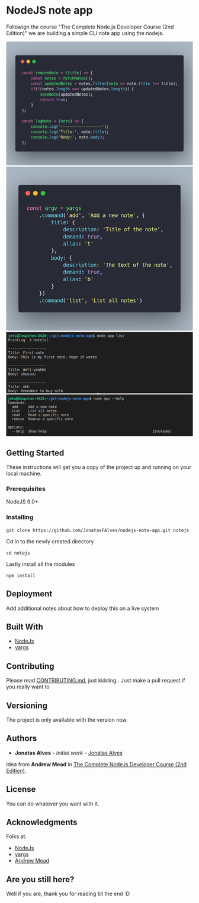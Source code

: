 # NodeJS note app

Followign the course "The Complete Node.js Developer Course (2nd Edition)" we are building a simple CLI note app using the nodejs.

![Code](./docs/code1.png?raw=true "Notes manipulation")
![Code](./docs/code2.png?raw=true "User help")
![Usage](./docs/usage1.png?raw=true "Listing all notes")
![Usage](./docs/usage2.png?raw=true "User help")

## Getting Started

These instructions will get you a copy of the project up and running on your local machine.


### Prerequisites

NodeJS 9.0+

### Installing

```
git clone https://github.com/JonatasFAlves/nodejs-note-app.git notejs
```
Cd in to the newly created directory

```
cd notejs
```
Lastly install all the modules

```
npm install
```

## Deployment

Add additional notes about how to deploy this on a live system

## Built With

* [NodeJs](https://nodejs.org/en/)
* [yargs](http://yargs.js.org/)

## Contributing

Please read [CONTRIBUTING.md](https://gist.github.com/PurpleBooth/b24679402957c63ec426), just kidding..  Just make a pull request if you really want to 

## Versioning

The project is only available with the version now.

## Authors

* **Jonatas Alves** - *Initial work* - [Jonatas Alves](https://github.com/jonatasfalves)

Idea from **Andrew Mead** in [The Complete Node.js Developer Course (2nd Edition)](https://www.udemy.com/the-complete-nodejs-developer-course-2).

## License

You can do whatever you want with it.

## Acknowledgments

Folks at:

* [NodeJs](https://nodejs.org/en/)
* [yargs](http://yargs.js.org/)
* [Andrew Mead](https://www.udemy.com/user/andrewmead/)

## Are you still here?

Well if you are, thank you for reading till the end :D